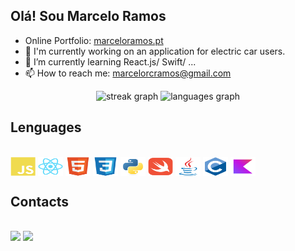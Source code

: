   ## Olá! Sou Marcelo Ramos 

- Online Portfolio: [marceloramos.pt](https://marceloramos.pt)
- 🔭 I'm currently working on an application for electric car users.
- 🌱 I’m currently learning React.js/ Swift/ ...
- 📫 How to reach me: marcelorcramos@gmail.com 

<div align="center">
  <img src="https://streak-stats.demolab.com?user=marcelorcramos&locale=en&mode=daily&theme=dracula&hide_border=false&border_radius=5" height="150" alt="streak graph"  />
  <img src="https://github-readme-stats.vercel.app/api/top-langs?username=marcelorcramos&locale=en&hide_title=false&layout=compact&card_width=320&langs_count=5&theme=dracula&hide_border=false" height="150" alt="languages graph"  />
</div>
  
## Lenguages
<div style="display: inline_block"><br>
  <img align="center" alt="MarceloRamos-Js" height="30" width="40" src="https://raw.githubusercontent.com/devicons/devicon/master/icons/javascript/javascript-plain.svg">
  <img align="center" alt="MarceloRamos-React" height="30" width="40" src="https://raw.githubusercontent.com/devicons/devicon/master/icons/react/react-original.svg">
  <img align="center" alt="MarceloRamos-HTML" height="30" width="40" src="https://raw.githubusercontent.com/devicons/devicon/master/icons/html5/html5-original.svg">
  <img align="center" alt="MarceloRamos-CSS" height="30" width="40" src="https://raw.githubusercontent.com/devicons/devicon/master/icons/css3/css3-original.svg">
  <img align="center" alt="MarceloRamos-Python" height="30" width="40" src="https://raw.githubusercontent.com/devicons/devicon/master/icons/python/python-original.svg">
  <img align="center" alt="MarceloRamos-Swift" height="30" width="40" src="https://raw.githubusercontent.com/devicons/devicon/master/icons/swift/swift-original.svg">
  <img align="center" alt="MarceloRamos-Java" height="30" width="40" src="https://raw.githubusercontent.com/devicons/devicon/master/icons/java/java-original.svg">
  <img align="center" alt="MarceloRamos-C" height="30" width="40" src="https://raw.githubusercontent.com/devicons/devicon/master/icons/c/c-original.svg">
  <img align="center" alt="MarceloRamos-Kotlin" height="30" width="40" src="https://raw.githubusercontent.com/devicons/devicon/master/icons/kotlin/kotlin-original.svg">
</div>

## Contacts
<div> <br>
  <a href = "marcelorcramos@gmail.com"><img src="https://img.shields.io/badge/-Gmail-%23333?style=for-the-badge&logo=gmail&logoColor=white" target="_blank"></a>
  <a href="https://www.linkedin.com/in/marcelorcramos/" target="_blank"><img src="https://img.shields.io/badge/-LinkedIn-%230077B5?style=for-the-badge&logo=linkedin&logoColor=white" target="_blank"></a> 
</div>

